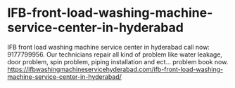 # IFB-front-load-washing-machine-service-center-in-hyderabad
 IFB front load washing machine service center in hyderabad call now: 9177799956. Our technicians repair all kind of problem like water leakage, door problem, spin problem, piping installation and ect... problem book now. https://ifbwashingmachineservicehyderabad.com/ifb-front-load-washing-machine-service-center-in-hyderabad/
